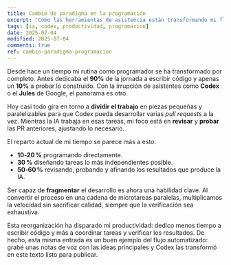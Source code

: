 ```yaml
---
title: Cambio de paradigma en la programación
excerpt: "Cómo las herramientas de asistencia están transformando mi flujo de trabajo."
tags: [ia, codex, productividad, programacion]
date: 2025-07-04
modified: 2025-07-04
comments: true
ref: cambio-paradigma-programacion
---
```


Desde hace un tiempo mi rutina como programador se ha transformado por completo. Antes dedicaba el **90%** de la jornada a escribir código y apenas un **10%** a probar lo construido. Con la irrupción de asistentes como **Codex** o el **Jules** de Google, el panorama es otro.

Hoy casi todo gira en torno a **dividir el trabajo** en piezas pequeñas y paralelizables para que Codex pueda desarrollar varias _pull requests_ a la vez. Mientras la IA trabaja en esas tareas, mi foco está en **revisar** y **probar** las PR anteriores, ajustando lo necesario.

El reparto actual de mi tiempo se parece más a esto:

- **10‑20 %** programando directamente.
- **30 %** diseñando tareas lo más independientes posible.
- **50‑60 %** revisando, probando y afinando los resultados que produce la IA.

Ser capaz de **fragmentar** el desarrollo es ahora una habilidad clave. Al convertir el proceso en una cadena de microtareas paralelas, multiplicamos la velocidad sin sacrificar calidad, siempre que la verificación sea exhaustiva.

Esta reorganización ha disparado mi productividad: dedico menos tiempo a escribir código y más a coordinar tareas y verificar los resultados. De hecho, esta misma entrada es un buen ejemplo del flujo automatizado: grabé unas notas de voz con las ideas principales y Codex las transformó en este texto listo para publicar.
